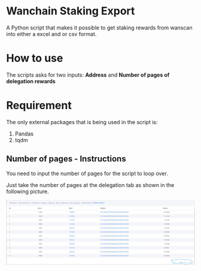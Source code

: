 # Wanchain Staking Export
A Python script that makes it possible to get staking rewards from wanscan into either a excel and or csv format. 

# How to use
The scripts asks for two inputs: **Address** and **Number of pages of delegation rewards**

# Requirement
The only external packages that is being used in the script is: 
1. Pandas
2. tqdm

## Number of pages - Instructions
You need to input the number of pages for the script to loop over. 

Just take the number of pages at the delegation tab as shown in the following picture. 

![Instructions](https://github.com/fc0712/Wanchain_staking_export/blob/master/Wanchain%20-%20Page%20Instructions.jpg)

